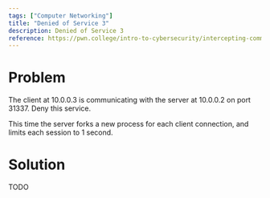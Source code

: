 ```yaml
---
tags: ["Computer Networking"]
title: "Denied of Service 3"
description: Denied of Service 3
reference: https://pwn.college/intro-to-cybersecurity/intercepting-communication/
---
```


# Problem

The client at 10.0.0.3 is communicating with the server at 10.0.0.2 on port 31337. Deny this service.

This time the server forks a new process for each client connection, and limits each session to 1 second.

# Solution

TODO
